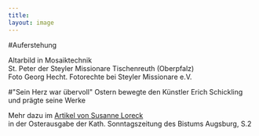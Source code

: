 ```yaml
---
title:
layout: image
---
```


#Auferstehung

Altarbild in Mosaiktechnik  
St. Peter der Steyler Missionare Tischenreuth (Oberpfalz)  
Foto Georg Hecht. Fotorechte bei Steyler Missionare e.V.  

#"Sein Herz war übervoll" 
Ostern bewegte den Künstler Erich Schickling und prägte seine Werke  

Mehr dazu im [Artikel von Susanne Loreck](/bildgedanken/ostern2016/loreck/)  
in der Osterausgabe der Kath. Sonntagszeitung des Bistums Augsburg, S.2